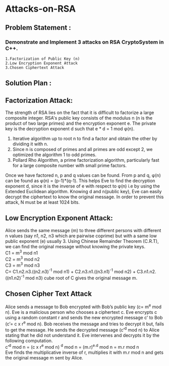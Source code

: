 # Attacks-on-RSA

## Problem Statement : 
### Demonstrate and Implement 3 attacks on RSA CryptoSystem in C++. 
 	1.Factorization of Public Key (n) 
 	2.Low Encryption Exponent Attack 
 	3.Chosen Ciphertext Attack

## Solution Plan : 

## Factorization Attack:
The strength of RSA lies on the fact that it is difficult to factorize a large composite integer. RSA's public key consists of the modulus n (n is the product of two large primes) and the encryption exponent e. The private key is the decryption exponent d such that e * d = 1 mod φ(n).<br>
1. Iterative algorithm up to root n to find a factor and obtain the other by dividing it with n.<br>
2. Since n is composed of primes and all primes are odd except 2, we optimized the algorithm 1 to odd primes.<br>
3. Pollard Rho Algorithm, a prime factorization algorithm, particularly fast for a large composite number with small prime factors.<br>

Once we have factored n, p and q values can be found. From p and q,  φ(n) can be found as  φ(n) = (p-1)*(q-1).
This helps Eve to find the decryption exponent d, since it is the inverse of e with respect to φ(n) i.e by using the Extended Euclidean algorithm. Knowing d and n(public key), Eve can easily decrypt the ciphertext to know the original message.
In order to prevent this attack, N must be at least 1024 bits.
		


	
## Low Encryption Exponent Attack:

Alice sends the same message (m) to three different persons with different n values (say n1, n2, n3 which are pairwise coprime) but with a same low public exponent (e) usually 3. Using Chinese Remainder Theorem (C.R.T), we can find the original message without knowing the private keys. <br>
C1 = m<sup>3</sup> mod n1 <br>
C2 = m<sup>3</sup> mod n2 <br>
C3 = m<sup>3</sup> mod n3 <br>
C= C1.n2.n3.((n2.n3)<sup>-1</sup> mod n1) + C2.n3.n1.((n3.n1)<sup>-1</sup> mod n2) + C3.n1.n2.((n1.n2)<sup>-1</sup> mod n3)
cube root of C gives the original message m.



## Chosen Cipher Text Attack

Alice sends a message to Bob encrypted with Bob’s public key (c= m<sup>e</sup> mod n).
Eve is a malicious person who chooses a ciphertext c. Eve encrypts c using a random constant r and sends the new encrypted message c’ to Bob (c’= c x r<sup>e</sup> mod n).
Bob receives the message and tries to decrypt it but, fails to get the message. He sends the decrypted message (c’<sup>d</sup> mod n) to Alice stating that he did not understand it. Eve intervenes and decrypts it by the following computation.<br>
c’<sup>d</sup> mod n = (c x r<sup>e</sup> mod n) <sup>d</sup> mod n = (m.r)<sup>e.d</sup> mod n = m.r mod n <br>
Eve finds the multiplicative inverse of r, multiplies it with m.r mod n and gets the original message m sent by Alice.







